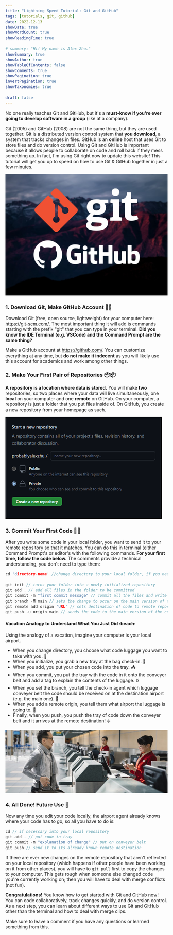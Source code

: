 ```yaml
---
title: "Lightning Speed Tutorial: Git and GitHub"
tags: [tutorials, git, github]
date: 2022-12-13
showDate: true
showWordCount: true
showReadingTime: true

# summary: "Hi! My name is Alex Zhu."
showSummary: true
showAuthor: true
showTableOfContents: false
showComments: true
showPagination: true
invertPagination: true
showTaxonomies: true

draft: false
---
```


No one really teaches Git and GitHub, but it's a **must-know if you're ever going to develop software in a group** (like at a company).

Git (2005) and GitHub (2008) are not the same thing, but they are used together. Git is a distributed version control system that **you download**, a system that tracks changes in files. GitHub is an **online** host that uses Git to store files and do version control. Using Git and GitHub is important because it allows people to collaborate on code and roll back if they mess something up. In fact, I'm using Git right now to update this website! This tutorial will get you up to speed on how to use Git & GitHub together in just a few minutes.

![Git and GitHub logos.](thumb.jpg "Git and GitHub logos.")

### 1. Download Git, Make GitHub Account 🙋‍♂️

Download Git (free, open source, lightweight) for your computer here: https://git-scm.com/. The most important thing it will add is commands starting with the prefix "git" that you can type in your terminal. **Did you know the IDE Terminal (e.g. VSCode) and the Command Prompt are the same thing?**

Make a GitHub account at https://github.com/. You can customize everything at any time, but **do not make it indecent** as you will likely use this account for academics and work among other things.

### 2. Make Your First Pair of Repositories 📦📦
 
**A repository is a location where data is stored.** You will make **two** repositories, so two places where your data will live simultaneously, one **local** on your computer and one **remote** on GitHub. On your computer, a repository is just a folder that you put files inside of. On GitHub, you create a new repository from your homepage as such.

![Make a new repository.](newrepo.png "Make a new repository.")

### 3. Commit Your First Code 👩‍💻

After you write some code in your local folder, you want to send it to your remote repository so that it matches. You can do this in terminal (either Command Prompt's or editor's with the following commands. **For your first time, follow the code below.** The comments provide a technical understanding, you don't need to type them:

```C
cd 'directory-name' //change directory to your local folder, if you need to exit a subfolder do cd ..

git init // turns your folder into a newly initialized repository
git add . // add all files in the folder to be committed
git commit -m "first commit message" // commit all the files and write message that will accompany the change on GitHub
git branch -M main // sets the change to occur on the main version of the code
git remote add origin 'URL' // sets destination of code to remote repository at that GitHub URL
git push -u origin main // sends the code to the main version of the code on GitHub. Done!
```

#### Vacation Analogy to Understand What You Just Did :beach:

Using the analogy of a vacation, imagine your computer is your local airport.
- When you change directory, you choose what code luggage you want to take with you. :luggage:
- When you initialize, you grab a new tray at the bag check-in. 🤏
- When you add, you put your chosen code into the tray. 📥
- When you commit, you put the tray with the code in it onto the conveyer belt and add a tag to explain the contents of the luggage. ⛓️
- When you set the branch, you tell the check-in agent which luggage conveyer belt the code should be received on at the destination airport (e.g. the main one). 🛃
- When you add a remote origin, you tell them what airport the luggage is going to. 🗼
- Finally, when you push, you push the tray of code down the conveyer belt and it arrives at the remote destination! ✈️

![Man loading luggage onto conveyer belt.](luggage.jpg "Man loading luggage onto conveyer belt with help of check-in agent. https://www.cathaypacific.com/cx/en_US/baggage.html")

### 4. All Done! Future Use 🔮

Now any time you edit your code locally, the airport agent already knows where your code has to go, so all you have to do is:

```C
cd // if necessary into your local repository
git add . // put code in tray
git commit -m "explanation of change" // put on conveyer belt
git push // send it to its already known remote destination
```

If there are ever new changes on the remote repository that aren't reflected on your local repository (which happens if other people have been working on it from other places), you will have to `git pull` first to copy the changes to your computer. This gets rough when someone else changed code you're currently working on; then you will have to deal with merge conflicts (not fun).

**Congratulations!** You know how to get started with Git and GitHub now! You can code collaboratively, track changes quickly, and do version control. As a next step, you can learn about different ways to use Git and GitHub other than the terminal and how to deal with merge clips.

Make sure to leave a comment if you have any questions or learned something from this.